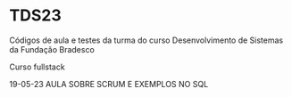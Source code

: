 # TDS23
Códigos de aula e testes da turma do curso Desenvolvimento de Sistemas da Fundação Bradesco

Curso fullstack

19-05-23 AULA SOBRE SCRUM E EXEMPLOS NO SQL
